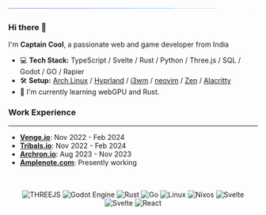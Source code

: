 <!--horizontal divider(gradiant)-->
<img src="./resources/animated_bar.gif">

### Hi there 👋

I'm **Captain Cool**, a passionate web and game developer from India

-  💻 **Tech Stack:** TypeScript / Svelte / Rust / Python / Three.js / SQL / Godot / GO / Rapier
-  🛠 **Setup:** [Arch Linux](https://wiki.archlinux.org/title/Arch_Linux) / [Hyprland](https://hyprland.org/) / [i3wm](https://i3wm.org/) / [neovim](https://neovim.io/) / [Zen](https://zen-browser.app/) / [Alacritty](https://alacritty.org/)
- 🌱 I'm currently learning webGPU and Rust.

### Work Experience

---

-  [**Venge.io**](https://venge.io/): Nov 2022 - Feb 2024
-  [**Tribals.io**](https://tribals.io/): Nov 2022 - Feb 2024
-  [**Archron.io**](https://archron.io/): Aug 2023 - Nov 2023
-  [**Amplenote.com**](https://www.amplenote.com/): Presently working

<div align="center">

<br><br>
![THREEJS](https://img.shields.io/badge/Three.js-000000?logo=threedotjs&logoColor=white&style=for-the-badge)
![Godot Engine](https://img.shields.io/badge/GODOT-%23FFFFFF.svg?style=for-the-badge&logo=godot-engine)
![Rust](https://img.shields.io/badge/rust-%23000000.svg?style=for-the-badge&logo=rust&logoColor=white)
![Go](https://img.shields.io/badge/go-%2300ADD8.svg?style=for-the-badge&logo=go&logoColor=white)
![Linux](https://img.shields.io/badge/Linux-FCC624?logo=linux&logoColor=black&style=for-the-badge)
![Nixos](https://img.shields.io/badge/NixOS-5277C3?logo=nixos&logoColor=white&style=for-the-badge)
![Svelte](https://img.shields.io/badge/React-61DAFB?logo=react&logoColor=black&style=for-the-badge)
![Svelte](https://img.shields.io/badge/Svelte-FF3E00?logo=svelte&logoColor=white&style=for-the-badge)
![React](https://img.shields.io/badge/React-61DAFB?logo=react&logoColor=black&style=for-the-badge)

</div>
